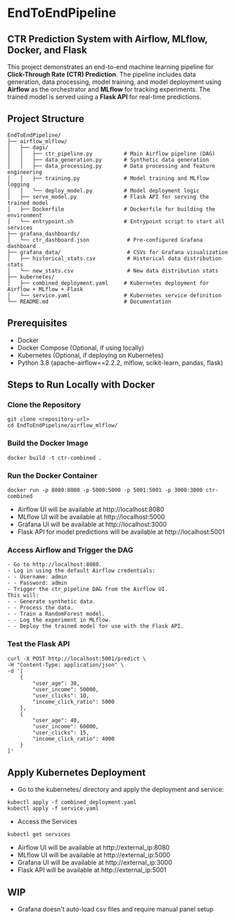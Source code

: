 # EndToEndPipeline
## CTR Prediction System with Airflow, MLflow, Docker, and Flask

This project demonstrates an end-to-end machine learning pipeline for **Click-Through Rate (CTR) Prediction**. The pipeline includes data generation, data processing, model training, and model deployment using **Airflow** as the orchestrator and **MLflow** for tracking experiments. The trained model is served using a **Flask API** for real-time predictions.

## Project Structure
```
EndToEndPipeline/
├── airflow_mlflow/
│   ├── dags/
│   │   ├── ctr_pipeline.py          # Main Airflow pipeline (DAG)
│   │   ├── data_generation.py       # Synthetic data generation
│   │   ├── data_processing.py       # Data processing and feature engineering
│   │   ├── training.py              # Model training and MLflow logging
│   │   └── deploy_model.py          # Model deployment logic
│   ├── serve_model.py               # Flask API for serving the trained model
│   ├── Dockerfile                   # Dockerfile for building the environment
│   └── entrypoint.sh                # Entrypoint script to start all services
├── grafana_dashboards/
│   └── ctr_dashboard.json            # Pre-configured Grafana dashboard
├── grafana_data/                     # CSVs for Grafana visualization
│   ├── historical_stats.csv          # Historical data distribution stats
│   └── new_stats.csv                 # New data distribution stats
├── kubernetes/
│   ├── combined_deployment.yaml     # Kubernetes deployment for Airflow + MLflow + Flask
│   └── service.yaml                 # Kubernetes service definition
└── README.md                        # Documentation
```

## Prerequisites
- Docker
- Docker Compose (Optional, if using locally)
- Kubernetes (Optional, if deploying on Kubernetes)
- Python 3.8 (apache-airflow==2.2.2, mlflow, scikit-learn, pandas, flask)

## Steps to Run Locally with Docker
### Clone the Repository
```
git clone <repository-url>
cd EndToEndPipeline/airflow_mlflow/
```
### Build the Docker Image
```
docker build -t ctr-combined .
```
### Run the Docker Container
```
docker run -p 8080:8080 -p 5000:5000 -p 5001:5001 -p 3000:3000 ctr-combined
```
- Airflow UI will be available at http://localhost:8080
- MLflow UI will be available at http://localhost:5000
- Grafana UI will be available at http://localhost:3000
- Flask API for model predictions will be available at http://localhost:5001

### Access Airflow and Trigger the DAG
```
- Go to http://localhost:8080.
- Log in using the default Airflow credentials:
- - Username: admin
- - Password: admin
- Trigger the ctr_pipeline DAG from the Airflow UI.
This will:
- - Generate synthetic data.
- - Process the data.
- - Train a RandomForest model.
- - Log the experiment in MLflow.
- - Deploy the trained model for use with the Flask API.
```

### Test the Flask API
```
curl -X POST http://localhost:5001/predict \
-H "Content-Type: application/json" \
-d '[
    {
        "user_age": 30,
        "user_income": 50000,
        "user_clicks": 10,
        "income_click_ratio": 5000
    },
    {
        "user_age": 40,
        "user_income": 60000,
        "user_clicks": 15,
        "income_click_ratio": 4000
    }
]'

```

## Apply Kubernetes Deployment
- Go to the kubernetes/ directory and apply the deployment and service:
```
kubectl apply -f combined_deployment.yaml
kubectl apply -f service.yaml
```
- Access the Services
```
kubectl get services
```
- Airflow UI will be available at http://external_ip:8080
- MLflow UI will be available at http://external_ip:5000
- Grafana UI will be available at http://external_ip:3000
- Flask API will be available at http://external_ip:5001

## WIP
- Grafana doesn't auto-load csv files and require manual panel setup